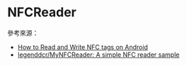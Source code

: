 # NFCReader

參考來源：
- [How to Read and Write NFC tags on Android](https://proandroiddev.com/working-with-nfc-tags-on-android-c1e5af47a3db)
- [legenddcr/MyNFCReader: A simple NFC reader sample](https://github.com/legenddcr/MyNFCReader)